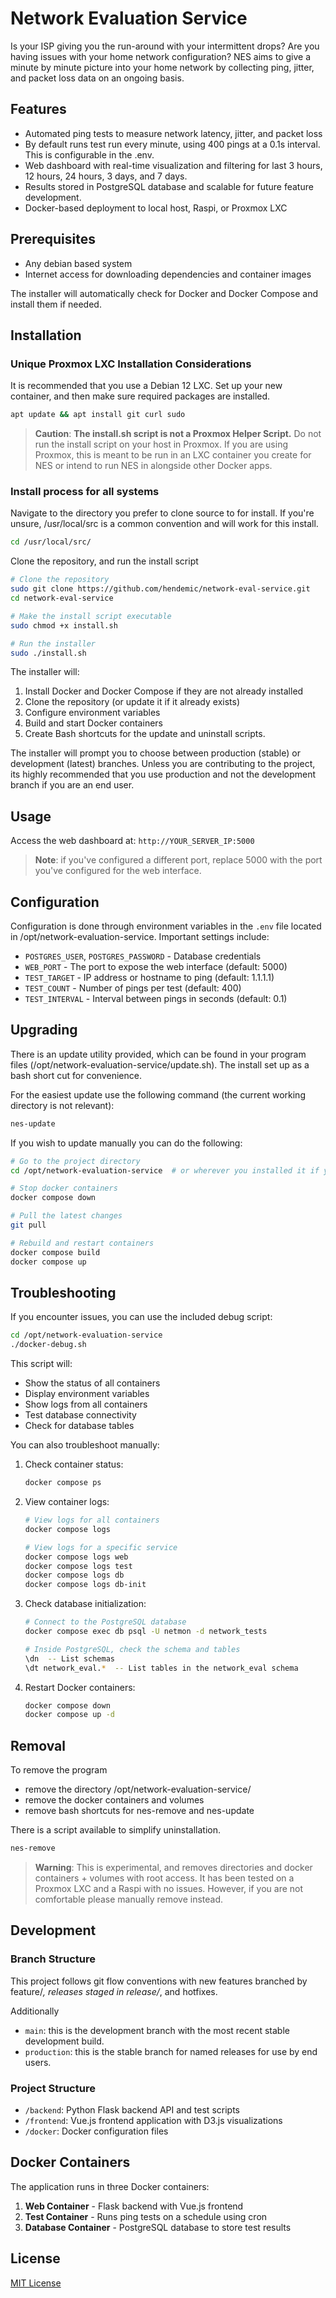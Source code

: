 # Network Evaluation Service

Is your ISP giving you the run-around with your intermittent drops? Are you having issues with your home network configuration? NES aims to give a minute by minute picture into your home network by collecting ping, jitter, and packet loss data on an ongoing basis.

## Features

- Automated ping tests to measure network latency, jitter, and packet loss
- By default runs test run every minute, using 400 pings at a 0.1s interval. This is configurable in the .env.
- Web dashboard with real-time visualization and filtering for last 3 hours, 12 hours, 24 hours, 3 days, and 7 days.
- Results stored in PostgreSQL database and scalable for future feature development.
- Docker-based deployment to local host, Raspi, or Proxmox LXC

## Prerequisites
- Any debian based system
- Internet access for downloading dependencies and container images

The installer will automatically check for Docker and Docker Compose and install them if needed.

## Installation
### Unique Proxmox LXC Installation Considerations
It is recommended that you use a Debian 12 LXC. Set up your new container, and then make sure required packages are installed.

```bash
apt update && apt install git curl sudo
```

> **Caution**: **The install.sh script is not a Proxmox Helper Script.** Do not run the install script on your host in Proxmox. If you are using Proxmox, this is meant to be run in an LXC container you create for NES or intend to run NES in alongside other Docker apps.

### Install process for all systems
Navigate to the directory you prefer to clone source to for install. If you're unsure, /usr/local/src is a common convention and will work for this install.
```bash
cd /usr/local/src/
```

Clone the repository, and run the install script
```bash
# Clone the repository
sudo git clone https://github.com/hendemic/network-eval-service.git
cd network-eval-service

# Make the install script executable
sudo chmod +x install.sh

# Run the installer
sudo ./install.sh
```

The installer will:
1. Install Docker and Docker Compose if they are not already installed
2. Clone the repository (or update it if it already exists)
3. Configure environment variables
4. Build and start Docker containers
5. Create Bash shortcuts for the update and uninstall scripts.

The installer will prompt you to choose between production (stable) or development (latest) branches. Unless you are contributing to the project, its highly recommended that you use production and not the development branch if you are an end user.

## Usage
Access the web dashboard at: `http://YOUR_SERVER_IP:5000`

> **Note**: if you've configured a different port, replace 5000 with the port you've configured for the web interface.

## Configuration
Configuration is done through environment variables in the `.env` file located in /opt/network-evaluation-service. Important settings include:

- `POSTGRES_USER`, `POSTGRES_PASSWORD` - Database credentials
- `WEB_PORT` - The port to expose the web interface (default: 5000)
- `TEST_TARGET` - IP address or hostname to ping (default: 1.1.1.1)
- `TEST_COUNT` - Number of pings per test (default: 400)
- `TEST_INTERVAL` - Interval between pings in seconds (default: 0.1)

## Upgrading
There is an update utility provided, which can be found in your program files (/opt/network-evaluation-service/update.sh). The install set up as a bash short cut for convenience.

For the easiest update use the following command (the current working directory is not relevant):
```bash
nes-update
```

If you wish to update manually you can do the following:
```bash
# Go to the project directory
cd /opt/network-evaluation-service  # or wherever you installed it if you installed without the install script.

# Stop docker containers
docker compose down

# Pull the latest changes
git pull

# Rebuild and restart containers
docker compose build
docker compose up
```

## Troubleshooting
If you encounter issues, you can use the included debug script:

```bash
cd /opt/network-evaluation-service
./docker-debug.sh
```

This script will:
- Show the status of all containers
- Display environment variables
- Show logs from all containers
- Test database connectivity
- Check for database tables

You can also troubleshoot manually:

1. Check container status:
   ```bash
   docker compose ps
   ```

2. View container logs:
   ```bash
   # View logs for all containers
   docker compose logs

   # View logs for a specific service
   docker compose logs web
   docker compose logs test
   docker compose logs db
   docker compose logs db-init
   ```

3. Check database initialization:
   ```bash
   # Connect to the PostgreSQL database
   docker compose exec db psql -U netmon -d network_tests

   # Inside PostgreSQL, check the schema and tables
   \dn  -- List schemas
   \dt network_eval.*  -- List tables in the network_eval schema
   ```

4. Restart Docker containers:
   ```bash
   docker compose down
   docker compose up -d
   ```

## Removal
To remove the program
- remove the directory /opt/network-evaluation-service/
- remove the docker containers and volumes
- remove bash shortcuts for nes-remove and nes-update

There is a script available to simplify uninstallation.
```bash
nes-remove
```
> **Warning**: This is experimental, and removes directories and docker containers + volumes with root access. It has been tested on a Proxmox LXC and a Raspi with no issues. However, if you are not comfortable please manually remove instead.

## Development
### Branch Structure
This project follows git flow conventions with new features branched by feature/*, releases staged in release/*, and hotfixes.

Additionally
- `main`: this is the development branch with the most recent stable development build.
- `production`: this is the stable branch for named releases for use by end users.

### Project Structure
- `/backend`: Python Flask backend API and test scripts
- `/frontend`: Vue.js frontend application with D3.js visualizations
- `/docker`: Docker configuration files

## Docker Containers
The application runs in three Docker containers:
1. **Web Container** - Flask backend with Vue.js frontend
2. **Test Container** - Runs ping tests on a schedule using cron
3. **Database Container** - PostgreSQL database to store test results


## License
[MIT License](LICENSE)
